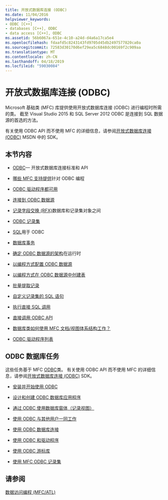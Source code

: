 ```yaml
---
title: 开放式数据库连接 (ODBC)
ms.date: 11/04/2016
helpviewer_keywords:
- ODBC [C++]
- databases [C++], ODBC
- data access [C++], ODBC
ms.assetid: 56b6067a-651e-4c10-a24d-d4a6a17ca5e4
ms.openlocfilehash: fdaafd5c8243143fd9705d45db2497577820ca0a
ms.sourcegitcommit: 72583d30170d6ef29ea5c6848dc00169f2c909aa
ms.translationtype: MT
ms.contentlocale: zh-CN
ms.lasthandoff: 04/18/2019
ms.locfileid: "59030084"
---
```

# <a name="open-database-connectivity-odbc"></a>开放式数据库连接 (ODBC)

Microsoft 基础类 (MFC) 库提供使用开放式数据库连接 (ODBC) 进行编程时所需的类。 截至 Visual Studio 2015 和 SQL Server 2012 ODBC 是连接到 SQL 数据源的首选的方法。

有关使用 ODBC API 而不使用 MFC 的详细信息，请参阅[开放式数据库连接 (ODBC)](/sql/odbc/microsoft-open-database-connectivity-odbc) MSDN 中的 SDK。


## <a name="in-this-section"></a>本节内容

- [ODBC](odbc-basics.md)— 开放式数据库连接标准和 API

- [哪些 MFC 支持提供](odbc-and-mfc.md)针对 ODBC 编程

- [ODBC 驱动程序都可用](odbc-driver-list.md)

- [连接到 ODBC 数据源](data-source-managing-connections-odbc.md)

- [记录字段交换 (RFX)](record-field-exchange-rfx.md)数据库和记录集对象之间

- [ODBC 记录集](recordset-odbc.md)

- [SQL](sql.md)用于 ODBC

- [数据库事务](transaction-odbc.md)

- [确定 ODBC 数据源的架构](data-source-determining-the-schema-of-the-data-source-odbc.md)在运行时

- [以编程方式配置 ODBC 数据源](data-source-programmatically-configuring-an-odbc-data-source.md)

- [以编程方式在 ODBC 数据源中创建表](data-source-programmatically-creating-a-table-in-an-odbc-data-source.md)

- [批量提取记录](recordset-fetching-records-in-bulk-odbc.md)

- [自定义记录集的 SQL 语句](sql-customizing-your-recordsets-sql-statement-odbc.md)

- [执行直接 SQL 调用](sql-making-direct-sql-calls-odbc.md)

- [直接调用 ODBC API](odbc-calling-odbc-api-functions-directly.md)

- [数据库类如何使用 MFC 文档/视图体系结构工作？](working-with-documents-and-views.md)

- [ODBC 驱动程序列表](odbc-driver-list.md)

## <a name="odbc-database-tasks"></a>ODBC 数据库任务

这些任务基于 MFC [ODBC](odbc-basics.md)类。 有关使用 ODBC API 而不使用 MFC 的详细信息，请参阅[开放式数据库连接 (ODBC)](/sql/odbc/microsoft-open-database-connectivity-odbc) SDK。

- [安装并开始使用 ODBC](installing-and-getting-started-with-odbc.md)

- [设计和创建 ODBC 数据库应用程序](design-and-create-an-odbc-database-application.md)

- [通过 ODBC 使用数据库窗体（记录视图）](use-database-forms-record-views-with-odbc.md)

- [使用 ODBC 与其他用户一同工作](use-odbc-to-work-with-other-users.md)

- [使用 ODBC 数据库连接](work-with-odbc-database-connections.md)

- [使用 ODBC 和驱动程序](work-with-odbc-and-drivers.md)

- [使用 ODBC 游标库](use-the-odbc-cursor-library.md)

- [使用 MFC ODBC 记录集](use-mfc-odbc-recordsets.md)

## <a name="see-also"></a>请参阅

[数据访问编程 (MFC/ATL)](../../data/data-access-programming-mfc-atl.md)